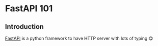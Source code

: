 # FastAPI 101

## Introduction

[FastAPI](https://fastapi.tiangolo.com/) is a python framework to have HTTP server with lots of typing 😋
